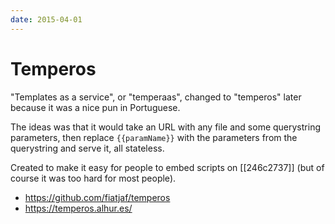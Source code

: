 ```yaml
---
date: 2015-04-01
---
```


# Temperos

"Templates as a service", or "temperaas", changed to "temperos" later because it was a nice pun in Portuguese.

The ideas was that it would take an URL with any file and some querystring parameters, then replace `{{paramName}}` with the parameters from the querystring and serve it, all stateless.

Created to make it easy for people to embed scripts on [[246c2737]] (but of course it was too hard for most people).

- <https://github.com/fiatjaf/temperos>
- <https://temperos.alhur.es/>
